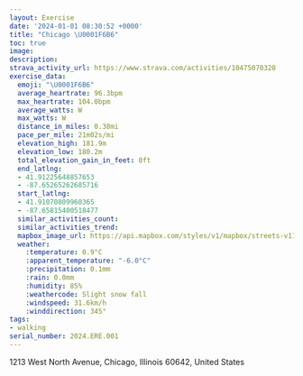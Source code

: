 ```yaml
---
layout: Exercise
date: '2024-01-01 08:30:52 +0000'
title: "Chicago \U0001F6B6"
toc: true
image:
description:
strava_activity_url: https://www.strava.com/activities/10475070328
exercise_data:
  emoji: "\U0001F6B6"
  average_heartrate: 96.3bpm
  max_heartrate: 104.0bpm
  average_watts: W
  max_watts: W
  distance_in_miles: 0.38mi
  pace_per_mile: 21m02s/mi
  elevation_high: 181.9m
  elevation_low: 180.2m
  total_elevation_gain_in_feet: 0ft
  end_latlng:
  - 41.91225648857653
  - -87.65265262685716
  start_latlng:
  - 41.91070809960365
  - -87.65815400518477
  similar_activities_count:
  similar_activities_trend:
  mapbox_image_url: https://api.mapbox.com/styles/v1/mapbox/streets-v11/static/path-5+787af2-1.0(_ux~Fpj_vOAs%40Bm%40EcA%40oAGuA%3FkAAEQPG%40Ac%40%40%5BEO),pin-s-s+e5b22e(-87.65625,41.91072),pin-s-f+89ae00(-87.65388000000002,41.910940000000004)/auto/800x800?access_token=pk.eyJ1Ijoiam9zaGJlY2ttYW4iLCJhIjoiY205eWR2aDd1MWZ6djJrbXc4a3M0bWZleiJ9.XiG9OWkNcZk2QzjJbxLB4A
  weather:
    :temperature: 0.9°C
    :apparent_temperature: "-6.0°C"
    :precipitation: 0.1mm
    :rain: 0.0mm
    :humidity: 85%
    :weathercode: Slight snow fall
    :windspeed: 31.6km/h
    :winddirection: 345°
tags:
- walking
serial_number: 2024.ERE.001
---
```

1213 West North Avenue, Chicago, Illinois 60642, United States
